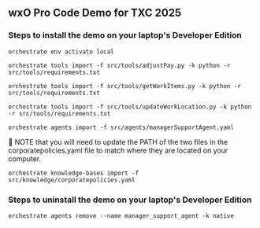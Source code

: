 ## wxO Pro Code Demo for TXC 2025

### Steps to install the demo on your laptop's Developer Edition

```text
orchestrate env activate local

orchestrate tools import -f src/tools/adjustPay.py -k python -r src/tools/requirements.txt

orchestrate tools import -f src/tools/getWorkItems.py -k python -r src/tools/requirements.txt

orchestrate tools import -f src/tools/updateWorkLocation.py -k python -r src/tools/requirements.txt

orchestrate agents import -f src/agents/managerSupportAgent.yaml
```

🚨 NOTE that you will need to update the PATH of the two files in the corporatepolicies.yaml file to match where they are located on your computer.

```text
orchestrate knowledge-bases import -f src/knowledge/corporatepolicies.yaml
```

### Steps to uninstall the demo on your laptop's Developer Edition

```text
orchestrate agents remove --name manager_support_agent -k native
```
